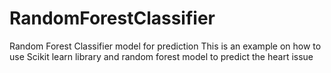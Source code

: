 # RandomForestClassifier
Random Forest Classifier model for prediction
This is an example on how to use Scikit learn library and random forest model to predict the heart issue

